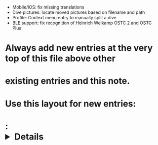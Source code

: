 - Mobile/iOS: fix missing translations
- Dive pictures: locate moved pictures based on filename and path
- Profile: Context menu entry to manually split a dive
- BLE support: fix recognition of Heinrich Weikamp OSTC 2 and OSTC Plus
# Always add new entries at the very top of this file above other
# existing entries and this note.
# Use this layout for new entries:
# <Area>: <Details about the change> [reference thread / issue]
